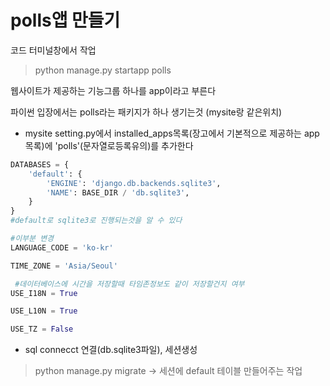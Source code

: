 # polls앱 만들기

코드 터미널창에서 작업

> python manage.py startapp polls 

웹사이트가 제공하는 기능그룹 하나를 app이라고 부른다 

파이썬 입장에서는 polls라는 패키지가 하나 생기는것 (mysite랑 같은위치)

* mysite setting.py에서 installed_apps목록(장고에서 기본적으로 제공하는 app목록)에 'polls'(문자열로등록유의)를 추가한다

~~~ python
DATABASES = {
    'default': {
        'ENGINE': 'django.db.backends.sqlite3',
        'NAME': BASE_DIR / 'db.sqlite3',
    }
}
#default로 sqlite3로 진행되는것을 알 수 있다
~~~

~~~ python
#이부분 변경
LANGUAGE_CODE = 'ko-kr'

TIME_ZONE = 'Asia/Seoul'

 #데이터베이스에 시간을 저장할때 타임존정보도 같이 저장할건지 여부
USE_I18N = True    

USE_L10N = True

USE_TZ = False
~~~

- sql connecct 연결(db.sqlite3파일), 세션생성

> python manage.py migrate -> 세션에 default 테이블 만들어주는 작업

